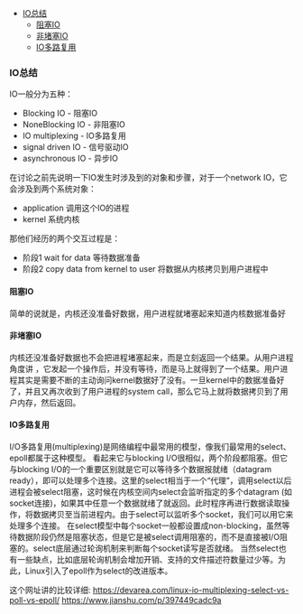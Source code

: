 - [IO总结](#io总结)
    - [阻塞IO](#阻塞io)
    - [非堵塞IO](#非堵塞io)
    - [IO多路复用](#io多路复用)

### IO总结
IO一般分为五种：
- Blocking IO - 阻塞IO
- NoneBlocking IO - 非阻塞IO
- IO multiplexing - IO多路复用
- signal driven IO - 信号驱动IO
- asynchronous IO - 异步IO

在讨论之前先说明一下IO发生时涉及到的对象和步骤，对于一个network IO，它会涉及到两个系统对象：
- application 调用这个IO的进程
- kernel 系统内核

那他们经历的两个交互过程是：

- 阶段1 wait for data 等待数据准备
- 阶段2 copy data from kernel to user 将数据从内核拷贝到用户进程中

#### 阻塞IO
简单的说就是，内核还没准备好数据，用户进程就堵塞起来知道内核数据准备好

#### 非堵塞IO
内核还没准备好数据也不会把进程堵塞起来，而是立刻返回一个结果。从用户进程角度讲 ，它发起一个操作后，并没有等待，而是马上就得到了一个结果。用户进程其实是需要不断的主动询问kernel数据好了没有。一旦kernel中的数据准备好了，并且又再次收到了用户进程的system call，那么它马上就将数据拷贝到了用户内存，然后返回。

#### IO多路复用
I/O多路复用(multiplexing)是网络编程中最常用的模型，像我们最常用的select、epoll都属于这种模型。
看起来它与blocking I/O很相似，两个阶段都阻塞。但它与blocking I/O的一个重要区别就是它可以等待多个数据报就绪（datagram ready），即可以处理多个连接。这里的select相当于一个“代理”，调用select以后进程会被select阻塞，这时候在内核空间内select会监听指定的多个datagram (如socket连接)，如果其中任意一个数据就绪了就返回。此时程序再进行数据读取操作，将数据拷贝至当前进程内。由于select可以监听多个socket，我们可以用它来处理多个连接。
在select模型中每个socket一般都设置成non-blocking，虽然等待数据阶段仍然是阻塞状态，但是它是被select调用阻塞的，而不是直接被I/O阻塞的。select底层通过轮询机制来判断每个socket读写是否就绪。
当然select也有一些缺点，比如底层轮询机制会增加开销、支持的文件描述符数量过少等。为此，Linux引入了epoll作为select的改进版本。


这个网址讲的比较详细:
<https://devarea.com/linux-io-multiplexing-select-vs-poll-vs-epoll/>
<https://www.jianshu.com/p/397449cadc9a>

